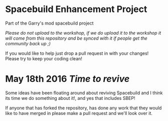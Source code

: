 Spacebuild Enhancement Project
==========

Part of the Garry's mod spacebuild project

*Please do not upload to the workshop, if we do upload it to the workshop it will come from this repository and be synced with it if people get the community back up ;)*

If you would like to help just drop a pull request in with your changes! 
Please try to keep your coding clean!

May 18th 2016 *Time to revive*
============

Some ideas have been floating around about reviving Spacebuild and I think its time we do something about it!, and yes that includes SBEP!

If anyone that has forked the repository, has done any work that they would like to have merged in please make a pull request and we'll look over it.



